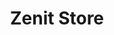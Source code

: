 ---
title: "Zenit Store"
url: /montevideo/zenit-store-avenida-18-de-julio/
shop: Taschen & Koffer
---